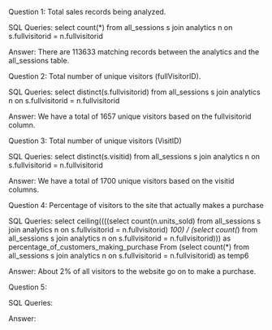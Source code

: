 Question 1: 
Total sales records being analyzed.

SQL Queries:
select count(*)
from all_sessions s
join analytics n
on s.fullvisitorid = n.fullvisitorid

Answer: 
There are 113633 matching records between the analytics and the all_sessions table.

Question 2: 
Total number of unique visitors (fullVisitorID).

SQL Queries:
select distinct(s.fullvisitorid)
from all_sessions s
join analytics n
on s.fullvisitorid = n.fullvisitorid

Answer:
We have a total of 1657 unique visitors based on the fullvisitorid column.

Question 3: 
Total number of unique visitors (VisitID) 

SQL Queries:
select distinct(s.visitid)
from all_sessions s
join analytics n
on s.fullvisitorid = n.fullvisitorid

Answer:
We have a total of 1700 unique visitors based on the visitid columns.

Question 4: 
Percentage of visitors to the site that actually makes a purchase

SQL Queries:
select ceiling((((select count(n.units_sold)
from all_sessions s
join analytics n
on s.fullvisitorid = n.fullvisitorid) *100) / (select count(*)
from all_sessions s
join analytics n
on s.fullvisitorid = n.fullvisitorid))) as percentage_of_customers_making_purchase 
From (select count(*)
from all_sessions s
join analytics n
on s.fullvisitorid = n.fullvisitorid) as temp6

Answer:
About 2% of all visitors to the website go on to make a purchase.



Question 5: 

SQL Queries:

Answer:
